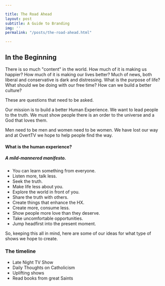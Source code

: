 ```yaml
---

title: The Road Ahead
layout: post
subtitle: A Guide to Branding
img: ''
permalink: "/posts/the-road-ahead.html"

---
```


## In the Beginning

There is so much "content" in the world. How much of it is making us happier? How much of it is making our lives better? Much of news, both liberal and conservative is dark and distressing. What is the purpose of life? What should we be doing with our free time? How can we build a better culture?

These are questions that need to be asked.

Our mission is to build a better Human Experience. We want to lead people to the truth. We must show people there is an order to the universe and a God that loves them.

Men need to be men and women need to be women. We have lost our way and at OvertTV we hope to help people find the way. 

#### What is the human experience?
##### A mild-mannered manifesto.
* You can learn something from everyone.
* Listen more, talk less.
* Seek the truth.
* Make life less about you.
* Explore the world in front of you.
* Share the truth with others.
* Create things that enhance the HX.
* Create more, consume less.
* Show people more love than they deserve.
* Take uncomfortable opportunities.
* Jump headfirst into the present moment.

So, keeping this all in mind, here are some of our ideas for what type of shows we hope to create.

### The timeline
- Late Night TV Show
- Daily Thoughts on Catholicism
- Uplifting shows
- Read books from great Saints

